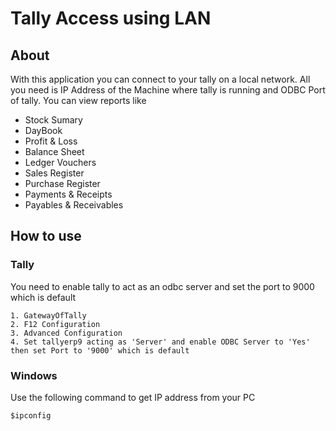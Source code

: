 # Tally Access using LAN

## About
With this application you can connect to your tally on a local network. All you need is IP Address of the Machine where tally is running and ODBC Port of tally. You can view reports like 
* Stock Sumary
* DayBook
* Profit & Loss
* Balance Sheet
* Ledger Vouchers
* Sales Register
* Purchase Register
* Payments & Receipts
* Payables & Receivables

## How to use
### Tally

You need to enable tally to act as an odbc server and set the port to 9000 which is default
```
1. GatewayOfTally
2. F12 Configuration
3. Advanced Configuration
4. Set tallyerp9 acting as 'Server' and enable ODBC Server to 'Yes' then set Port to '9000' which is default
```
### Windows

Use the following command to get IP address from your PC
```
$ipconfig
```










